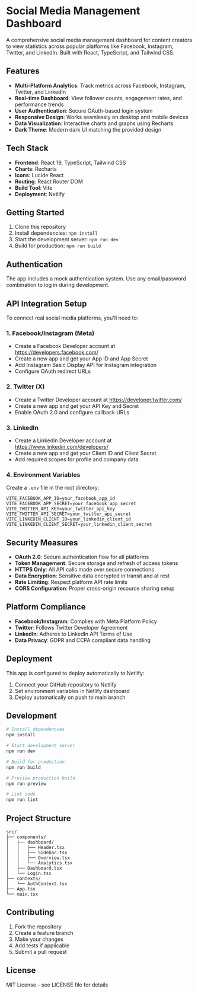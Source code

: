 # Social Media Management Dashboard

A comprehensive social media management dashboard for content creators to view statistics across popular platforms like Facebook, Instagram, Twitter, and LinkedIn. Built with React, TypeScript, and Tailwind CSS.

## Features

- **Multi-Platform Analytics**: Track metrics across Facebook, Instagram, Twitter, and LinkedIn
- **Real-time Dashboard**: View follower counts, engagement rates, and performance trends
- **User Authentication**: Secure OAuth-based login system
- **Responsive Design**: Works seamlessly on desktop and mobile devices
- **Data Visualization**: Interactive charts and graphs using Recharts
- **Dark Theme**: Modern dark UI matching the provided design

## Tech Stack

- **Frontend**: React 19, TypeScript, Tailwind CSS
- **Charts**: Recharts
- **Icons**: Lucide React
- **Routing**: React Router DOM
- **Build Tool**: Vite
- **Deployment**: Netlify

## Getting Started

1. Clone this repository
2. Install dependencies: `npm install`
3. Start the development server: `npm run dev`
4. Build for production: `npm run build`

## Authentication

The app includes a mock authentication system. Use any email/password combination to log in during development.

## API Integration Setup

To connect real social media platforms, you'll need to:

### 1. Facebook/Instagram (Meta)
- Create a Facebook Developer account at https://developers.facebook.com/
- Create a new app and get your App ID and App Secret
- Add Instagram Basic Display API for Instagram integration
- Configure OAuth redirect URLs

### 2. Twitter (X)
- Create a Twitter Developer account at https://developer.twitter.com/
- Create a new app and get your API Key and Secret
- Enable OAuth 2.0 and configure callback URLs

### 3. LinkedIn
- Create a LinkedIn Developer account at https://www.linkedin.com/developers/
- Create a new app and get your Client ID and Client Secret
- Add required scopes for profile and company data

### 4. Environment Variables
Create a `.env` file in the root directory:

```env
VITE_FACEBOOK_APP_ID=your_facebook_app_id
VITE_FACEBOOK_APP_SECRET=your_facebook_app_secret
VITE_TWITTER_API_KEY=your_twitter_api_key
VITE_TWITTER_API_SECRET=your_twitter_api_secret
VITE_LINKEDIN_CLIENT_ID=your_linkedin_client_id
VITE_LINKEDIN_CLIENT_SECRET=your_linkedin_client_secret
```

## Security Measures

- **OAuth 2.0**: Secure authentication flow for all platforms
- **Token Management**: Secure storage and refresh of access tokens
- **HTTPS Only**: All API calls made over secure connections
- **Data Encryption**: Sensitive data encrypted in transit and at rest
- **Rate Limiting**: Respect platform API rate limits
- **CORS Configuration**: Proper cross-origin resource sharing setup

## Platform Compliance

- **Facebook/Instagram**: Complies with Meta Platform Policy
- **Twitter**: Follows Twitter Developer Agreement
- **LinkedIn**: Adheres to LinkedIn API Terms of Use
- **Data Privacy**: GDPR and CCPA compliant data handling

## Deployment

This app is configured to deploy automatically to Netlify:

1. Connect your GitHub repository to Netlify
2. Set environment variables in Netlify dashboard
3. Deploy automatically on push to main branch

## Development

```bash
# Install dependencies
npm install

# Start development server
npm run dev

# Build for production
npm run build

# Preview production build
npm run preview

# Lint code
npm run lint
```

## Project Structure

```
src/
├── components/
│   ├── dashboard/
│   │   ├── Header.tsx
│   │   ├── Sidebar.tsx
│   │   ├── Overview.tsx
│   │   └── Analytics.tsx
│   ├── Dashboard.tsx
│   └── Login.tsx
├── contexts/
│   └── AuthContext.tsx
├── App.tsx
└── main.tsx
```

## Contributing

1. Fork the repository
2. Create a feature branch
3. Make your changes
4. Add tests if applicable
5. Submit a pull request

## License

MIT License - see LICENSE file for details